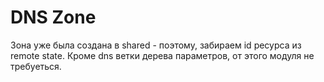 # DNS Zone

Зона уже была создана в shared - поэтому, забираем id ресурса из remote state. Кроме dns ветки дерева параметров, от этого модуля не требуеться.